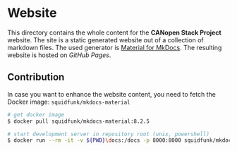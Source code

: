 # Website

This directory contains the whole content for the **CANopen Stack Project** website. The site is a static generated website out of a collection of markdown files. The used generator is [Material for MkDocs](https://squidfunk.github.io/mkdocs-material/). The resulting website is hosted on *GitHub Pages*.

## Contribution

In case you want to enhance the website content, you need to fetch the Docker image: `squidfunk/mkdocs-material`

```bash
# get docker image
$ docker pull squidfunk/mkdocs-material:8.2.5

# start development server in repository root (unix, powershell)
$ docker run --rm -it -v ${PWD}\docs:/docs -p 8000:8000 squidfunk/mkdocs-material:8.2.5
```
